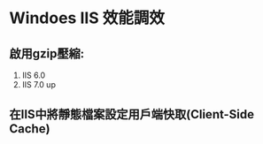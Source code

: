 # Windoes IIS 效能調效 

## 啟用gzip壓縮:
  1. IIS 6.0
  2. IIS 7.0 up


## 在IIS中將靜態檔案設定用戶端快取(Client-Side Cache)

  
  
